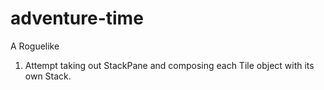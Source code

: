 # adventure-time
A Roguelike

1. Attempt taking out StackPane and composing each Tile object with its own Stack.
